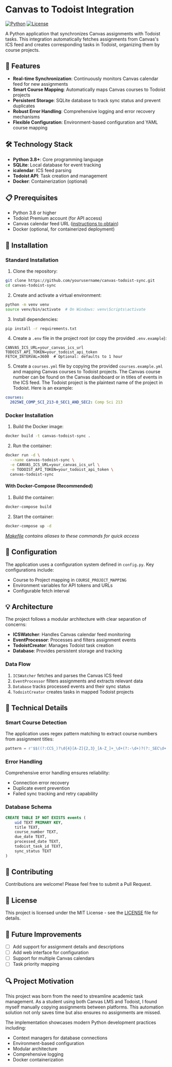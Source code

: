 # Canvas to Todoist Integration

[![Python](https://img.shields.io/badge/Python-3.8%2B-blue)](https://www.python.org/)
[![License](https://img.shields.io/badge/License-MIT-green.svg)](LICENSE)

A Python application that synchronizes Canvas assignments with Todoist tasks. This integration automatically fetches assignments from Canvas's ICS feed and creates corresponding tasks in Todoist, organizing them by course projects.

## 🌟 Features

- **Real-time Synchronization**: Continuously monitors Canvas calendar feed for new assignments
- **Smart Course Mapping**: Automatically maps Canvas courses to Todoist projects
- **Persistent Storage**: SQLite database to track sync status and prevent duplicates
- **Robust Error Handling**: Comprehensive logging and error recovery mechanisms
- **Flexible Configuration**: Environment-based configuration and YAML course mapping

## 🛠 Technology Stack

- **Python 3.8+**: Core programming language
- **SQLite**: Local database for event tracking
- **icalendar**: ICS feed parsing
- **Todoist API**: Task creation and management
- **Docker**: Containerization (optional)

## 📋 Prerequisites

- Python 3.8 or higher
- Todoist Premium account (for API access)
- Canvas calendar feed URL ([instructions to obtain](https://community.canvaslms.com/t5/Canvas-Basics-Guide/How-do-I-view-the-Calendar-iCal-feed-to-subscribe-to-an-external/ta-p/617607))
- Docker (optional, for containerized deployment)

## 🚀 Installation

### Standard Installation

1. Clone the repository:

```bash
git clone https://github.com/yourusername/canvas-todoist-sync.git
cd canvas-todoist-sync
```

2. Create and activate a virtual environment:

```bash
python -m venv venv
source venv/bin/activate  # On Windows: venv\Scripts\activate
```

3. Install dependencies:

```bash
pip install -r requirements.txt
```

4. Create a `.env` file in the project root (or copy the provided `.env.example`):

```env
CANVAS_ICS_URL=your_canvas_ics_url
TODOIST_API_TOKEN=your_todoist_api_token
FETCH_INTERVAL=3600  # Optional: defaults to 1 hour
```

5. Create a `courses.yml` file by copying the provided `courses.example.yml` and mapping Canvas courses to Todoist projects. The Canvas course number can be found on the Canvas dashboard or in titles of events in the ICS feed. The Todoist project is the plaintext name of the project in Todoist. Here is an example:

```yaml
courses:
  2025WI_COMP_SCI_213-0_SEC1_AND_SEC2: Comp Sci 213
```

### Docker Installation

1. Build the Docker image:

```bash
docker build -t canvas-todoist-sync .
```

2. Run the container:

```bash
docker run -d \
  --name canvas-todoist-sync \
  -e CANVAS_ICS_URL=your_canvas_ics_url \
  -e TODOIST_API_TOKEN=your_todoist_api_token \
  canvas-todoist-sync
```

#### With Docker-Compose (Recommended)

1. Build the container:

```bash
docker-compose build
```

2. Start the container:

```bash
docker-compose up -d
```

_[Makefile](Makefile) contains aliases to these commands for quick access_

## 🔧 Configuration

The application uses a configuration system defined in `config.py`. Key configurations include:

- Course to Project mapping in `COURSE_PROJECT_MAPPING`
- Environment variables for API tokens and URLs
- Configurable fetch interval

## 💡 Architecture

The project follows a modular architecture with clear separation of concerns:

- **ICSWatcher**: Handles Canvas calendar feed monitoring
- **EventProcessor**: Processes and filters assignment events
- **TodoistCreator**: Manages Todoist task creation
- **Database**: Provides persistent storage and tracking

### Data Flow

1. `ICSWatcher` fetches and parses the Canvas ICS feed
2. `EventProcessor` filters assignments and extracts relevant data
3. `Database` tracks processed events and their sync status
4. `TodoistCreator` creates tasks in mapped Todoist projects

## 📝 Technical Details

### Smart Course Detection

The application uses regex pattern matching to extract course numbers from assignment titles:

```python
pattern = r'$$((?:CCS_)?\d{4}[A-Z]{2,3}_[A-Z_]+_\d+(?:-\d+)?(?:_SEC\d+|_ALL_SECTIONS)?)$$'
```

### Error Handling

Comprehensive error handling ensures reliability:

- Connection error recovery
- Duplicate event prevention
- Failed sync tracking and retry capability

### Database Schema

```sql
CREATE TABLE IF NOT EXISTS events (
    uid TEXT PRIMARY KEY,
    title TEXT,
    course_number TEXT,
    due_date TEXT,
    processed_date TEXT,
    todoist_task_id TEXT,
    sync_status TEXT
)
```

## 🤝 Contributing

Contributions are welcome! Please feel free to submit a Pull Request.

## 📜 License

This project is licensed under the MIT License - see the [LICENSE](LICENSE) file for details.

## 🎯 Future Improvements

- [ ] Add support for assignment details and descriptions
- [ ] Add web interface for configuration
- [ ] Support for multiple Canvas calendars
- [ ] Task priority mapping

## 🔍 Project Motivation

This project was born from the need to streamline academic task management. As a student using both Canvas LMS and Todoist, I found myself manually copying assignments between platforms. This automation solution not only saves time but also ensures no assignments are missed.

The implementation showcases modern Python development practices including:

- Context managers for database connections
- Environment-based configuration
- Modular architecture
- Comprehensive logging
- Docker containerization
